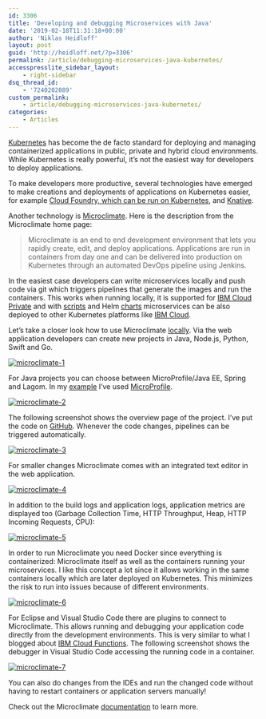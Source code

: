 ```yaml
---
id: 3306
title: 'Developing and debugging Microservices with Java'
date: '2019-02-18T11:31:18+00:00'
author: 'Niklas Heidloff'
layout: post
guid: 'http://heidloff.net/?p=3306'
permalink: /article/debugging-microservices-java-kubernetes/
accesspresslite_sidebar_layout:
    - right-sidebar
dsq_thread_id:
    - '7240202089'
custom_permalink:
    - article/debugging-microservices-java-kubernetes/
categories:
    - Articles
---
```


[Kubernetes](https://kubernetes.io/) has become the de facto standard for deploying and managing containerized applications in public, private and hybrid cloud environments. While Kubernetes is really powerful, it’s not the easiest way for developers to deploy applications.

To make developers more productive, several technologies have emerged to make creations and deployments of applications on Kubernetes easier, for example [Cloud Foundry, which can be run on Kubernetes](https://haralduebele.blog/2019/01/27/stuttgart-kubernetes-meetup/), and [Knative](https://cloud.google.com/knative/).

Another technology is [Microclimate](https://microclimate-dev2ops.github.io/). Here is the description from the Microclimate home page:

> Microclimate is an end to end development environment that lets you rapidly create, edit, and deploy applications. Applications are run in containers from day one and can be delivered into production on Kubernetes through an automated DevOps pipeline using Jenkins.

In the easiest case developers can write microservices locally and push code via git which triggers pipelines that generate the images and run the containers. This works when running locally, it is supported for [IBM Cloud Private](https://www.ibm.com/cloud-computing/products/ibm-cloud-private/) and with [scripts](https://github.com/nheidloff/ibm-cloud-starter-java-microservice-microprofile-javaee/tree/master/.bluemix/scripts) and Helm [charts](https://github.com/nheidloff/ibm-cloud-starter-java-microservice-microprofile-javaee/tree/master/chart/java2) microservices can be also deployed to other Kubernetes platforms like [IBM Cloud](https://www.ibm.com/cloud/).

Let’s take a closer look how to use Microclimate [locally](https://microclimate-dev2ops.github.io/installlocally#doc). Via the web application developers can create new projects in Java, Node.js, Python, Swift and Go.

[![microclimate-1](http://heidloff.net/wp-content/uploads/2019/02/microclimate-1.png)](http://heidloff.net/wp-content/uploads/2019/02/microclimate-1.png)

For Java projects you can choose between MicroProfile/Java EE, Spring and Lagom. In my [example](https://github.com/nheidloff/ibm-cloud-starter-java-microservice-microprofile-javaee) I’ve used [MicroProfile](https://microprofile.io/).

[![microclimate-2](http://heidloff.net/wp-content/uploads/2019/02/microclimate-2.png)](http://heidloff.net/wp-content/uploads/2019/02/microclimate-2.png)

The following screenshot shows the overview page of the project. I’ve put the code on [GitHub](https://github.com/nheidloff/ibm-cloud-starter-java-microservice-microprofile-javaee). Whenever the code changes, pipelines can be triggered automatically.

[![microclimate-3](http://heidloff.net/wp-content/uploads/2019/02/microclimate-3.png)](http://heidloff.net/wp-content/uploads/2019/02/microclimate-3.png)

For smaller changes Microclimate comes with an integrated text editor in the web application.

[![microclimate-4](http://heidloff.net/wp-content/uploads/2019/02/microclimate-4.png)](http://heidloff.net/wp-content/uploads/2019/02/microclimate-4.png)

In addition to the build logs and application logs, application metrics are displayed too (Garbage Collection Time, HTTP Throughput, Heap, HTTP Incoming Requests, CPU):

[![microclimate-5](http://heidloff.net/wp-content/uploads/2019/02/microclimate-5.png)](http://heidloff.net/wp-content/uploads/2019/02/microclimate-5.png)

In order to run Microclimate you need Docker since everything is containerized: Microclimate itself as well as the containers running your microservices. I like this concept a lot since it allows working in the same containers locally which are later deployed on Kubernetes. This minimizes the risk to run into issues because of different environments.

[![microclimate-6](http://heidloff.net/wp-content/uploads/2019/02/microclimate-6.png)](http://heidloff.net/wp-content/uploads/2019/02/microclimate-6.png)

For Eclipse and Visual Studio Code there are plugins to connect to Microclimate. This allows running and debugging your application code directly from the development environments. This is very similar to what I blogged about [IBM Cloud Functions](http://heidloff.net/article/debug-apache-openwhisk-functions-vscode). The following screenshot shows the debugger in Visual Studio Code accessing the running code in a container.

[![microclimate-7](http://heidloff.net/wp-content/uploads/2019/02/microclimate-7.png)](http://heidloff.net/wp-content/uploads/2019/02/microclimate-7.png)

You can also do changes from the IDEs and run the changed code without having to restart containers or application servers manually!

Check out the Microclimate [documentation](https://microclimate-dev2ops.github.io/documentation) to learn more.